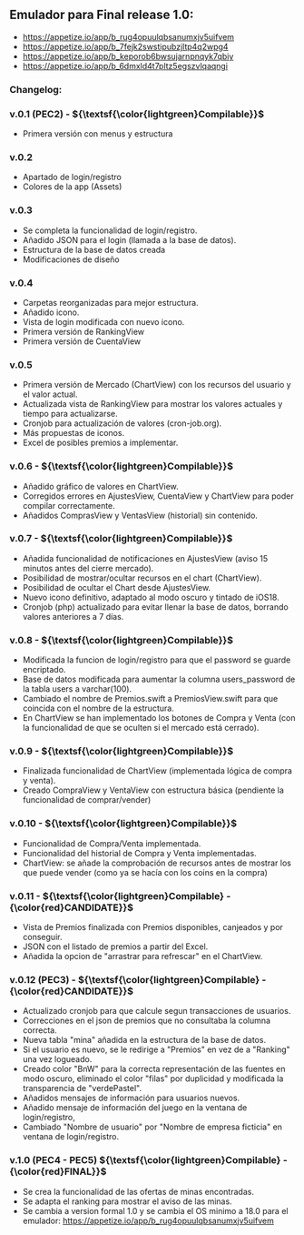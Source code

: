 ## Emulador para Final release 1.0: 
- https://appetize.io/app/b_rug4opuulqbsanumxjv5uifvem
- https://appetize.io/app/b_7fejk2swstipubzjltp4q2wpg4
- https://appetize.io/app/b_keporob6bwsujarnpnqyk7qbiy
- https://appetize.io/app/b_6dmxld4t7pltz5egszvlqaqngi

### Changelog:
### v.0.1 (PEC2) - ${\textsf{\color{lightgreen}Compilable}}$
- Primera versión con menus y estructura

### v.0.2
- Apartado de login/registro
- Colores de la app (Assets)

### v.0.3
- Se completa la funcionalidad de login/registro.
- Añadido JSON para el login (llamada a la base de datos).
- Estructura de la base de datos creada
- Modificaciones de diseño

### v.0.4
- Carpetas reorganizadas para mejor estructura.
- Añadido icono.
- Vista de login modificada con nuevo icono.
- Primera versión de RankingView
- Primera versión de CuentaView

### v.0.5
- Primera versión de Mercado (ChartView) con los recursos del usuario y el valor actual.
- Actualizada vista de RankingView para mostrar los valores actuales y tiempo para actualizarse.
- Cronjob para actualización de valores (cron-job.org).
- Más propuestas de iconos.
- Excel de posibles premios a implementar.

### v.0.6 - ${\textsf{\color{lightgreen}Compilable}}$
- Añadido gráfico de valores en ChartView.
- Corregidos errores en AjustesView, CuentaView y ChartView para poder compilar correctamente.
- Añadidos ComprasView y VentasView (historial) sin contenido.

### v.0.7 - ${\textsf{\color{lightgreen}Compilable}}$
- Añadida funcionalidad de notificaciones en AjustesView (aviso 15 minutos antes del cierre mercado).
- Posibilidad de mostrar/ocultar recursos en el chart (ChartView).
- Posibilidad de ocultar el Chart desde AjustesView.
- Nuevo icono definitivo, adaptado al modo oscuro y tintado de iOS18.
- Cronjob (php) actualizado para evitar llenar la base de datos, borrando valores anteriores a 7 días.

### v.0.8 - ${\textsf{\color{lightgreen}Compilable}}$
- Modificada la funcion de login/registro para que el password se guarde encriptado.
- Base de datos modificada para aumentar la columna users_password de la tabla users a varchar(100).
- Cambiado el nombre de Premios.swift a PremiosView.swift para que coincida con el nombre de la estructura.
- En ChartView se han implementado los botones de Compra y Venta (con la funcionalidad de que se oculten si el mercado está cerrado).

### v.0.9 - ${\textsf{\color{lightgreen}Compilable}}$
- Finalizada funcionalidad de ChartView (implementada lógica de compra y venta).
- Creado CompraView y VentaView con estructura básica (pendiente la funcionalidad de comprar/vender)

### v.0.10 - ${\textsf{\color{lightgreen}Compilable}}$
- Funcionalidad de Compra/Venta implementada.
- Funcionalidad del historial de Compra y Venta implementadas.
- ChartView: se añade la comprobación de recursos antes de mostrar los que puede vender (como ya se hacía con los coins en la compra)

### v.0.11 - ${\textsf{\color{lightgreen}Compilable} - {\color{red}CANDIDATE}}$
- Vista de Premios finalizada con Premios disponibles, canjeados y por conseguir.
- JSON con el listado de premios a partir del Excel.
- Añadida la opcion de "arrastrar para refrescar" en el ChartView.

### v.0.12 (PEC3) - ${\textsf{\color{lightgreen}Compilable} - {\color{red}CANDIDATE}}$
- Actualizado cronjob para que calcule segun transacciones de usuarios.
- Correcciones en el json de premios que no consultaba la columna correcta.
- Nueva tabla "mina" añadida en la estructura de la base de datos.
- Si el usuario es nuevo, se le redirige a "Premios" en vez de a "Ranking" una vez logueado.
- Creado color "BnW" para la correcta representación de las fuentes en modo oscuro, eliminado el color "filas" por duplicidad y modificada la transparencia de "verdePastel".
- Añadidos mensajes de información para usuarios nuevos.
- Añadido mensaje de información del juego en la ventana de login/registro,
- Cambiado "Nombre de usuario" por "Nombre de empresa ficticia" en ventana de login/registro.

### v.1.0 (PEC4 - PEC5)  ${\textsf{\color{lightgreen}Compilable} - {\color{red}FINAL}}$
- Se crea la funcionalidad de las ofertas de minas encontradas.
- Se adapta el ranking para mostrar el aviso de las minas.
- Se cambia a version formal 1.0 y se cambia el OS minimo a 18.0 para el emulador: https://appetize.io/app/b_rug4opuulqbsanumxjv5uifvem
